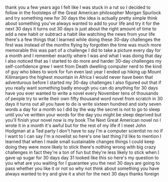 thank you a few years ago I felt like I was stuck in a rut so I decided to follow in the footsteps of the Great American philosopher Morgan Spurlock and try something new for 30 days the idea is actually pretty simple think about something you've always wanted to add to your life and try it for the next 30 days it turns out 30 days is just about the right amount of time to add a new habit or subtract a habit like watching the news from your life there's a few things that I learned while doing these 30-day challenges the first was instead of the months flying by forgotten the time was much more memorable this was part of a challenge I did to take a picture every day for a month and I remember exactly where I was and what I was doing that day I also noticed that as I started to do more and harder 30-day challenges my self-confidence grew I went from Death dwelling computer nerd to the kind of guy who bikes to work for fun even last year I ended up hiking up Mount Kilimanjaro the highest mountain in Africa I would never have been that adventurous before I started my 30-day challenges I also figured out that if you really want something badly enough you can do anything for 30 days have you ever wanted to write a novel every November tens of thousands of people try to write their own fifty thousand word novel from scratch in 30 days it turns out all you have to do is write sixteen hundred and sixty seven words a day for a month so I did by the way the secret is not to go to sleep until you've written your words for the day you might be sleep deprived but you'll finish your novel now is my book The Next Great American novel no I wrote it in a month it's awful but for the rest of my life if I meet John Hodgman at a Ted party I don't have to say I'm a computer scientist no no if I want to I can say I'm a novelist so here's one last thing I'd like to mention I learned that when I made small sustainable changes things I could keep doing they were more likely to stick there's nothing wrong with big crazy challenges in fact they're a ton of fun but they're less likely to stick when I gave up sugar for 30 days day 31 looked like this so here's my question to you what are you waiting for I guarantee you the next 30 days are going to pass whether you like it or not so why not think about something you have always wanted to try and give it a shot for the next 30 days thanks foreign 